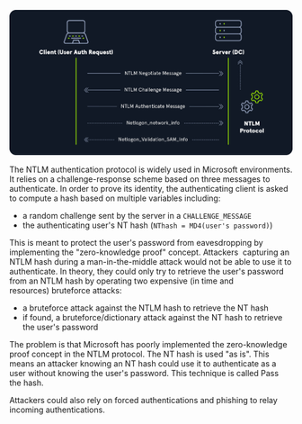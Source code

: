 ![NTLM Diagram](../../../assets/ntlm_auth.png)

The NTLM authentication protocol is widely used in Microsoft environments. It relies on a challenge-response scheme based on three messages to authenticate. In order to prove its identity, the authenticating client is asked to compute a hash based on multiple variables including:

- a random challenge sent by the server in a `CHALLENGE_MESSAGE`
- the authenticating user's NT hash (`NThash = MD4(user's password)`)

This is meant to protect the user's password from eavesdropping by implementing the "zero-knowledge proof" concept. Attackers  capturing an NTLM hash during a man-in-the-middle attack would not be able to use it to authenticate. In theory, they could only try to retrieve the user's password from an NTLM hash by operating two expensive (in time and resources) bruteforce attacks:

- a bruteforce attack against the NTLM hash to retrieve the NT hash
- if found, a bruteforce/dictionary attack against the NT hash to retrieve the user's password

The problem is that Microsoft has poorly implemented the zero-knowledge proof concept in the NTLM protocol. The NT hash is used "as is". This means an attacker knowing an NT hash could use it to authenticate as a user without knowing the user's password. This technique is called Pass the hash.

Attackers could also rely on forced authentications and phishing to relay incoming authentications.